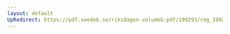 ```yaml
---
layout: default
UpRedirect: https://pdf.swedeb.se/riksdagen-volumeG-pdf/199293/reg_199293_TU/reg_199293_TU_0024.pdf
---
```

